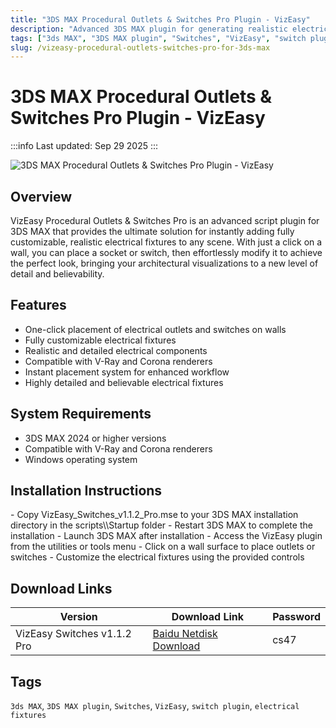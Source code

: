 ```yaml
---
title: "3DS MAX Procedural Outlets & Switches Pro Plugin - VizEasy"
description: "Advanced 3DS MAX plugin for generating realistic electrical fixtures with one-click placement and full customization for architectural visualization."
tags: ["3ds MAX", "3DS MAX plugin", "Switches", "VizEasy", "switch plugin", "electrical fixtures", "architectural visualization", "procedural generation"]
slug: /vizeasy-procedural-outlets-switches-pro-for-3ds-max
---
```


# 3DS MAX Procedural Outlets & Switches Pro Plugin - VizEasy

:::info
Last updated: Sep 29 2025
:::

![3DS MAX Procedural Outlets & Switches Pro Plugin - VizEasy](https://www.gfxcamp.com/wp-content/uploads/2025/09/Procedural-Outlets-Switches-for-3ds-Max.jpg)

## Overview

VizEasy Procedural Outlets & Switches Pro is an advanced script plugin for 3DS MAX that provides the ultimate solution for instantly adding fully customizable, realistic electrical fixtures to any scene. With just a click on a wall, you can place a socket or switch, then effortlessly modify it to achieve the perfect look, bringing your architectural visualizations to a new level of detail and believability.

## Features

- One-click placement of electrical outlets and switches on walls
- Fully customizable electrical fixtures
- Realistic and detailed electrical components
- Compatible with V-Ray and Corona renderers
- Instant placement system for enhanced workflow
- Highly detailed and believable electrical fixtures

## System Requirements

- 3DS MAX 2024 or higher versions
- Compatible with V-Ray and Corona renderers
- Windows operating system

## Installation Instructions

<Tabs>
  <TabItem value="install" label="Installation">
    - Copy VizEasy_Switches_v1.1.2_Pro.mse to your 3DS MAX installation directory in the scripts\\Startup folder
    - Restart 3DS MAX to complete the installation
  </TabItem>
  <TabItem value="usage" label="Usage">
    - Launch 3DS MAX after installation
    - Access the VizEasy plugin from the utilities or tools menu
    - Click on a wall surface to place outlets or switches
    - Customize the electrical fixtures using the provided controls
  </TabItem>
</Tabs>

## Download Links

| Version | Download Link | Password |
|--------|---------------|----------|
| VizEasy Switches v1.1.2 Pro | [Baidu Netdisk Download](https://pan.baidu.com/s/1ztoiXG1vrVW4ClXWuq8DJA?pwd=cs47) | cs47 |

## Tags

`3ds MAX`, `3DS MAX plugin`, `Switches`, `VizEasy`, `switch plugin`, `electrical fixtures`

